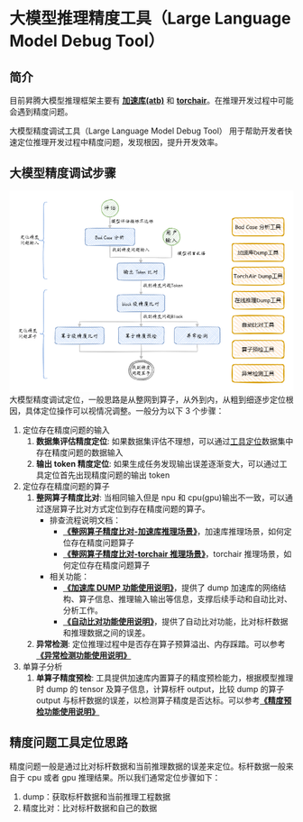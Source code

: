 # 大模型推理精度工具（Large Language Model Debug Tool）

## 简介

目前昇腾大模型推理框架主要有 [**加速库(atb)**](../glossary/README.md#at-Ascend-Transformer-Boost) 和 [**torchair**](../glossary/README.md#torchairtorch-图模式)。在推理开发过程中可能会遇到精度问题。

大模型精度调试工具（Large Language Model Debug Tool） 用于帮助开发者快速定位推理开发过程中精度问题，发现根因，提升开发效率。

## 大模型精度调试步骤


![精度问题工作流](./image/acc-workflow.png)
大模型精度调试定位，一般思路是从整网到算子，从外到内，从粗到细逐步定位根因，具体定位操作可以视情况调整。一般分为以下 3 个步骤：

1. 定位存在精度问题的输入
   1. **数据集评估精度定位**: 如果数据集评估不理想，可以通过[工具定位](./一键式筛选问题数据.md)数据集中存在精度问题的数据输入
   2. **输出 token 精度定位**: 如果生成任务发现输出误差逐渐变大，可以通过工具定位首先出现精度问题的输出 token
2. 定位存在精度问题的算子
   1. **整网算子精度比对**: 当相同输入但是 npu 和 cpu(gpu)输出不一致，可以通过逐层算子比对方式定位到存在精度问题的算子。
      - 排查流程说明文档：
        - [**《整网算子精度比对-加速库推理场景》**](./整网算子精度比对-加速库推理场景.md)，加速库推理场景，如何定位存在精度问题算子
        - [**《整网算子精度比对-torchair 推理场景》**](./整网算子精度比对-torchair推理场景.md)，torchair 推理场景，如何定位存在精度问题算子
      - 相关功能：
        - [**《加速库 DUMP 功能使用说明》**](./加速库DUMP功能使用说明.md)，提供了 dump 加速库的网络结构、算子信息、推理输入输出等信息，支撑后续手动和自动比对、分析工作。
        - [**《自动比对功能使用说明》**](./自动比对功能使用说明.md)，提供了自动比对功能，比对标杆数据和推理数据之间的误差。
   2. **异常检测**: 定位推理过程中是否存在算子预算溢出、内存踩踏。可以参考[**《异常检测功能使用说明》**](异常检测功能使用说明.md)
3. 单算子分析
   1. **单算子精度预检**: 工具提供加速库内置算子的精度预检能力，根据模型推理时 dump 的 tensor 及算子信息，计算标杆 output，比较 dump 的算子 output 与标杆数据的误差，以检测算子精度是否达标。可以参考[**《精度预检功能使用说明》**](精度预检功能使用说明.md)

## 精度问题工具定位思路

精度问题一般是通过比对标杆数据和当前推理数据的误差来定位。标杆数据一般来自于 cpu 或者 gpu 推理结果。所以我们通常定位步骤如下：

1. dump：获取标杆数据和当前推理工程数据
2. 精度比对：比对标杆数据和自己的数据

